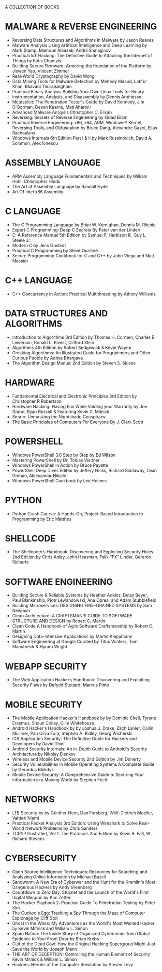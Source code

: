 A COLLECTION OF BOOKS

# MALWARE & REVERSE ENGINEERING
- Reversing Data Structures and Algorithms in Malware by Jason Reaves
- Malware Analysis Using Artificial Intelligence and Deep Learning by Mark Stamp, Mamoun Alaazab, Andrii Shalaginov
- Practical IoT Hacking: The Definitive Guide to Attacking the Internet of Things by Fotis Chantzis
- Building Secure Firmware: Armoring the foundation of the Platform by Jiewen Yao, Vincent Zimmer
- Real-World Cryptography by David Wong
- Data Mining Tools for Malware Detection by Mehedy Masud, Latifur Khan, Bhavani Thuraisingham
- Practical Binary Analysis:Building Your Own Linux Tools for Binary Instrumentation, Analysis, and Disassembly by Dennis Andriesse
- Metasploit: The Penetration Tester's Guide by David Kennedy, Jim O'Gorman, Devon Kearns, Mati Aharoni
- Advanced Malware Analysis Christopher C. Elisan
- Reversing: Secrets of Reverse Engineering by Eldad Eilam
- Practical Reverse Engineering: x86, x64, ARM, Windows® Kernel, Reversing Tools, and Obfuscation by Bruce Dang, Alexandre Gazet, Elias Bachaalany
- Windows Internals 6th Edition Part I & II by Mark Russinovich, David A. Solomon, Alex Ionescu

# ASSEMBLY LANGUAGE
- ARM Assembly Language Fundamentals and Techniques  by William Hohl, Christopher Hinds
- The Art of Assembly Language by Randall Hyde
- Art Of Intel x86 Assembly

# C LANGUAGE
- The C Programming Language by Brian W. Kernighan, Dennis M. Ritchie
- Expert C Programming: Deep C Secrets By Peter van der Linden
- C: A Reference Manual 5th Edition by Samuel P. Harbison III, Guy L. Steele Jr.
- Modern C by Jens Gustedt
- Practical C Programming by Steve Oualline
- Secure Programming Cookbook for C and C++ by John Viega and Matt Messier


# C++ LANGUAGE
- C++ Concurrency in Action: Practical Multithreading by Athony Williams


# DATA STRUCTURES AND ALGORITHMS
- Introduction to Algorithms 3rd Edition by Thomas H. Cormen, Charles E. Leiserson, Ronald L. Rivest, Clifford Stein
- Algorithms 4th Edition by Robert Sedgewick & Kevin Wayne
- Grokking Algorithms: An Illustrated Guide for Programmers and Other Curious People by Aditya Bhargava
- The Algorithm Design Manual 2nd Edition by Steven S. Skiena


# HARDWARE
- Fundamental Electrical and Electronic Principles 3rd Edition by Christopher R Robertson
- Hardware Hacking: Having Fun While Voiding your Warranty by Joe Grand, Ryan Russell & Featuring Kevin D. Mitnick
- Senrio: Unmasking the Nightshade Conspiracy
- The Basic Principles of Computers For Everyone By J. Clark Scott

# POWERSHELL
- Windows PowerShell 3.0 Step by Step by Ed Wilson
- Mastering PowerShell by Dr. Tobias Weltner
- Windows PowerShell in Action by Bruce Payette
- PowerShell Deep Dives Edited by Jeffery Hicks, Richard Siddaway, Oisín Grehan, Aleksandar Nikolic´
- Windows PowerShell Cookbook by Lee Holmes

# PYTHON 
- Python Crash Course: A Hands-On, Project-Based Introduction to Programming by Eric Matthes


# SHELLCODE
- The Shellcoder’s Handbook: Discovering and Exploiting Security Holes 2nd Edition by Chris Anley, John Heasman, Felix “FX” Linder, Gerardo Richarte


# SOFTWARE ENGINEERING
- Building Secure & Reliable Systems by Heather Adkins, Betsy Beyer, Paul Blankinship, Piotr Lewandowski, Ana Oprea, and Adam Stubblefield
- Building Microservices: DESIGNING FINE-GRAINED SYSTEMS by Sam Newman
- Clean Architecture: A CRAFTSMAN’S GUIDE TO SOFTWARE STRUCTURE AND DESIGN by Robert C. Martin
- Clean Code A Handbook of Agile Software Craftsmanship by Robert C. Martin
- Designing Data-Intensive Applications by Martin Kleppmann
- Software Engineering at Google Curated by Titus Winters, Tom Manshreck & Hyrum Wright


# WEBAPP SECURITY
- The Web Application Hacker’s Handbook: Discovering and Exploiting Security Flaws by Dafydd Stuttard, Marcus Pinto

# MOBILE SECURITY
- The Mobile Application Hacker's Handbook by by Dominic Chell, Tyrone Erasmus, Shaun Colley, Ollie Whitehouse
- Android Hacker's Handbook by by Joshua J. Drake, Zach Lanier, Collin Mulliner, Pau Oliva Fora, Stephen A. Ridley, Georg Wicherski
- iOS Application Security: The Definitive Guide for Hackers and Developers by David Thiel
- Android Security Internals: An In-Depth Guide to Android's Security Architecture by Nikolay Elenkov
- Wireless and Mobile Device Security 2nd Edition by Jim Doherty
- Security Vulnerabilities In Mobile Operating Systems A Complete Guide by Gerardus Blokdyk
- Mobile Device Security: A Comprehensive Guide to Securing Your Information in a Moving World by Stephen Fried


# NETWORKS
- LTE Security by by Günther Horn, Dan Forsberg, Wolf-Dietrich Moeller, Valtteri Niemi
- Practical Packet Analysis 3rd Edition: Using Wireshark to Solve Real-World Network Problems by Chris Sanders
- TCP/IP Illustrated, Vol 1: The Protocols 2nd Edition by Kevin R. Fall, W. Richard Stevens


# CYBERSECURITY
- Open Source Intelligence Techniques: Resources for Searching and Analyzing Online Information by Michael Bazell
- Sandworm: A New Era of Cyberwar and the Hunt for the Kremlin's Most Dangerous Hackers by Andy Greenberg
- Countdown to Zero Day: Stuxnet and the Launch of the World's First Digital Weapon by Kim Zetter
- The Hacker Playbook 2: Practical Guide To Penetration Testing by Peter Kim
- The Cuckoo's Egg: Tracking a Spy Through the Maze of Computer Espionage by Cliff Stoll
- Ghost in the Wires: My Adventures as the World's Most Wanted Hacker by Kevin Mitnick and William L. Simon
- Spam Nation: The Inside Story of Organized Cybercrime-from Global Epidemic to Your Front Door by Brian Krebs
- Cult of the Dead Cow: How the Original Hacking Supergroup Might Just Save the World by Joseph Menn
- THE ART OF DECEPTION: Controlling the Human Element of Security Kevin Mitnick & William L. Simon
- Hackers: Heroes of the Computer Revolution by Steven Levy
